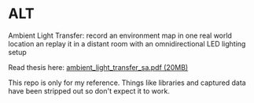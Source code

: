 # ALT
Ambient Light Transfer: record an environment map in one real world location an replay it in a distant room with an omnidirectional LED lighting setup

Read thesis here: [ambient_light_transfer_sa.pdf (20MB)](https://github.com/nomnom/ALT/raw/master/Ausarbeitung/latex/ambient_light_transfer_sa.pdf)

This repo is only for my reference. Things like libraries and captured data have been stripped out so don't expect it to work.

